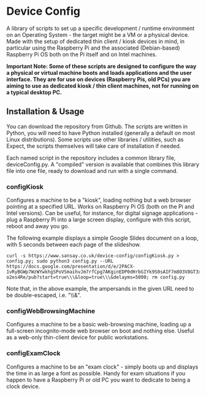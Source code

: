 # Device Config
A library of scripts to set up a specific development / runtime environment on an Operating System - the target might be a VM or a physical device. Made with the setup of dedicated thin client / kiosk devices in mind, in particular using the Raspberry Pi and the associated (Debian-based) Raspberry Pi OS both on the Pi itself and on Intel machines.

**Important Note: Some of these scripts are designed to configure the way a physical or virtual machine boots and loads applications and the user interface. They are for use on devices (Raspberry Pis, old PCs) you are aiming to use as dedicated kiosk / thin client machines, not for running on a typical desktop PC.**

## Installation & Usage
You can download the repository from Github. The scripts are written in Python, you will need to have Python installed (generally a default on most Linux distributions). Some scripts use other libraries / utilities, such as Expect, the scripts themselves will take care of installation if needed.

Each named script in the repository includes a common library file, deviceConfig.py. A "compiled" version is available that combines this library file into one file, ready to download and run with a single command.

### configKiosk
Configures a machine to be a "kiosk", loading nothing but a web browser pointing at a specified URL. Works on Raspberry Pi OS (both on the Pi and Intel versions). Can be useful, for instance, for digital signage applications - plug a Raspberry Pi into a large screen display, configure with this script, reboot and away you go.

The following example displays a simple Google Slides document on a loop, with 5 seconds between each page of the slideshow.

```
curl -s https://www.sansay.co.uk/device-config/configKiosk.py > config.py; sudo python3 config.py --URL https://docs.google.com/presentation/d/e/2PACX-1vRyBGWp7WzWYwkhgSPoVSmaihvJm7rfCpg7AKginEDP0dHrbGIYk9S0sAIF7m8O3V8GT3x0-o2es4Re/pub?start=true\\\&loop=true\\\&delayms=5000; rm config.py
```

Note that, in the above example, the ampersands in the given URL need to be double-escaped, i.e. "\\\\\&".

### configWebBrowsingMachine
Configures a machine to be a basic web-browsing machine, loading up a full-screen incognito-mode web browser on boot and nothing else. Useful as a web-only thin-client device for public workstations.

### configExamClock
Configures a machine to be an "exam clock" - simply boots up and displays the time in as large a font as possible. Handy for exam situations if you happen to have a Raspberry Pi or old PC you want to dedicate to being a clock device.
